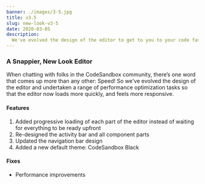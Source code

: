 ```yaml
---
banner: ./images/3-5.jpg
title: v3.5
slug: new-look-v3-5
date: 2020-03-05
description:
  We've evolved the design of the editor to get to you to your code faster.
---
```


### A Snappier, New Look Editor

When chatting with folks in the CodeSandbox community, there’s one word that
comes up more than any other: Speed! So we've evolved the design of the editor
and undertaken a range of performance optimization tasks so that the editor now
loads more quickly, and feels more responsive.

#### Features

1. Added progressive loading of each part of the editor instead of waiting for
   everything to be ready upfront
2. Re-designed the activity bar and all component parts
3. Updated the navigation bar design
4. Added a new default theme: CodeSandbox Black

#### Fixes

- Performance improvements
